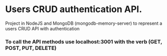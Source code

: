 # Users CRUD authentication API.
Project in NodeJS and MongoDB (mongodb-memory-server) to represent a users CRUD API with authentication

### To call the API methods use localhost:3001 with the verb (GET, POST, PUT, DELETE)
